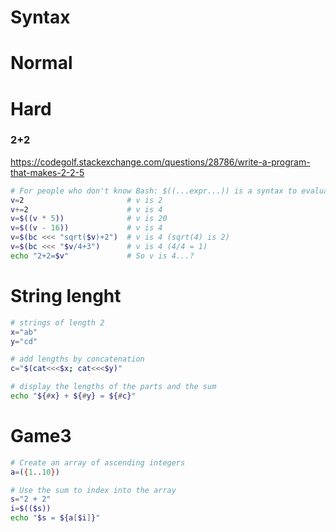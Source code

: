 # Syntax


# Normal

# Hard

### 2+2
https://codegolf.stackexchange.com/questions/28786/write-a-program-that-makes-2-2-5

```bash
# For people who don't know Bash: $((...expr...)) is a syntax to evaluate arithmetic expressions. $(bc<<<...expr...) does the same using the bc command-line calculator.
v=2                       # v is 2
v+=2                      # v is 4
v=$((v * 5))              # v is 20
v=$((v - 16))             # v is 4
v=$(bc <<< "sqrt($v)+2")  # v is 4 (sqrt(4) is 2)
v=$(bc <<< "$v/4+3")      # v is 4 (4/4 = 1)
echo "2+2=$v"             # So v is 4...?
```

# String lenght

```bash
# strings of length 2
x="ab"
y="cd"

# add lengths by concatenation
c="$(cat<<<$x; cat<<<$y)"

# display the lengths of the parts and the sum
echo "${#x} + ${#y} = ${#c}"
```

# Game3

```bash
# Create an array of ascending integers
a=({1..10})

# Use the sum to index into the array
s="2 + 2"
i=$(($s))
echo "$s = ${a[$i]}"
```
